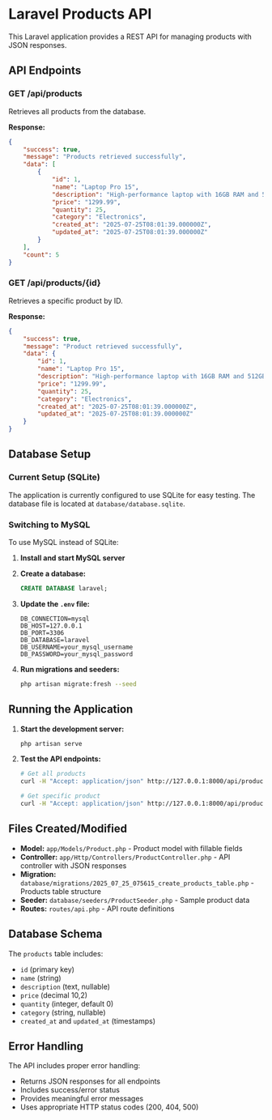 # Laravel Products API

This Laravel application provides a REST API for managing products with JSON responses.

## API Endpoints

### GET /api/products
Retrieves all products from the database.

**Response:**
```json
{
    "success": true,
    "message": "Products retrieved successfully",
    "data": [
        {
            "id": 1,
            "name": "Laptop Pro 15",
            "description": "High-performance laptop with 16GB RAM and 512GB SSD",
            "price": "1299.99",
            "quantity": 25,
            "category": "Electronics",
            "created_at": "2025-07-25T08:01:39.000000Z",
            "updated_at": "2025-07-25T08:01:39.000000Z"
        }
    ],
    "count": 5
}
```

### GET /api/products/{id}
Retrieves a specific product by ID.

**Response:**
```json
{
    "success": true,
    "message": "Product retrieved successfully",
    "data": {
        "id": 1,
        "name": "Laptop Pro 15",
        "description": "High-performance laptop with 16GB RAM and 512GB SSD",
        "price": "1299.99",
        "quantity": 25,
        "category": "Electronics",
        "created_at": "2025-07-25T08:01:39.000000Z",
        "updated_at": "2025-07-25T08:01:39.000000Z"
    }
}
```

## Database Setup

### Current Setup (SQLite)
The application is currently configured to use SQLite for easy testing. The database file is located at `database/database.sqlite`.

### Switching to MySQL

To use MySQL instead of SQLite:

1. **Install and start MySQL server**
2. **Create a database:**
   ```sql
   CREATE DATABASE laravel;
   ```

3. **Update the `.env` file:**
   ```env
   DB_CONNECTION=mysql
   DB_HOST=127.0.0.1
   DB_PORT=3306
   DB_DATABASE=laravel
   DB_USERNAME=your_mysql_username
   DB_PASSWORD=your_mysql_password
   ```

4. **Run migrations and seeders:**
   ```bash
   php artisan migrate:fresh --seed
   ```

## Running the Application

1. **Start the development server:**
   ```bash
   php artisan serve
   ```

2. **Test the API endpoints:**
   ```bash
   # Get all products
   curl -H "Accept: application/json" http://127.0.0.1:8000/api/products
   
   # Get specific product
   curl -H "Accept: application/json" http://127.0.0.1:8000/api/products/1
   ```

## Files Created/Modified

- **Model:** `app/Models/Product.php` - Product model with fillable fields
- **Controller:** `app/Http/Controllers/ProductController.php` - API controller with JSON responses
- **Migration:** `database/migrations/2025_07_25_075615_create_products_table.php` - Products table structure
- **Seeder:** `database/seeders/ProductSeeder.php` - Sample product data
- **Routes:** `routes/api.php` - API route definitions

## Database Schema

The `products` table includes:
- `id` (primary key)
- `name` (string)
- `description` (text, nullable)
- `price` (decimal 10,2)
- `quantity` (integer, default 0)
- `category` (string, nullable)
- `created_at` and `updated_at` (timestamps)

## Error Handling

The API includes proper error handling:
- Returns JSON responses for all endpoints
- Includes success/error status
- Provides meaningful error messages
- Uses appropriate HTTP status codes (200, 404, 500)

